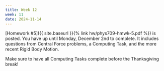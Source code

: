 ```yaml
---
title: Week 12
week: 11
date: 2024-11-14
---
```


[Homework #5]({{ site.baseurl }}{% link hw/phys709-hmwk-5.pdf %}) is posted. You have up until Monday, December 2nd to complete.
It includes questions from Central Force problems, a Computing Task, and the more recent Rigid Body Motion.

Make sure to have all Computing Tasks complete before the Thanksgiving break!